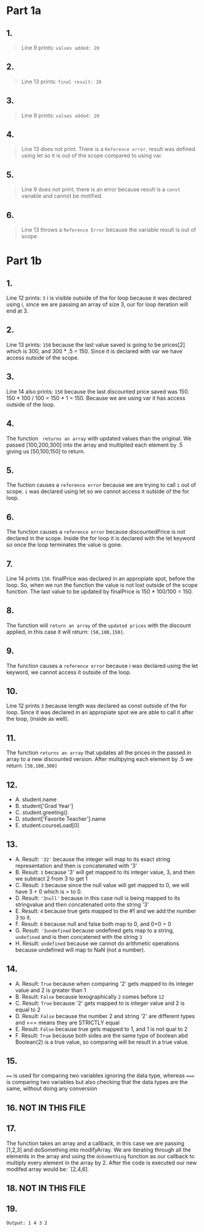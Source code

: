 # Part 1a

## 1. 
> Line 9 prints: `values added: 20`
## 2. 
> Line 13 prints: `final result: 20`
## 3. 
> Line 9 prints: `values added: 20`
## 4. 
> Line 13 does not print. There is a  `Reference error`, result was defined using let so it is out of the scope compared to using var.
## 5. 
> Line 9 does not print, there is an error because result is a `const` variable and cannot be motified.
## 6. 
> Line 13 throws a `Reference Error` because the variable result is out of scope

# Part 1b

## 1. 
Line 12 prints: `3` i is visible outside of the for loop because it was declared using i, since we are passing an array of size 3, our for loop iteration will end at 3. 
## 2. 
Line 13 prints: `150` because the last value saved is going to be prices[2] which is 300, and 300 * .5 = 150. Since it is declared with var we have access outside of the scope.
## 3. 
Line 14 also prints: `150` because the last discounted price saved was 150. 150 * 100 / 100 = 150 * 1 = 150. Because we are using var it has access outside of the loop.
## 4. 
The function `` returns an array`` with updated values than the original. We passed [100,200,300] into the array and multiplied each element by .5 giving us [50,100,150] to return.
## 5. 
The fuction causes a `reference error` because we are trying to call `i` out of scope. `i` was declared using let so we cannot access it outside of the for loop.
## 6. 
The function causes a `reference error` because discountedPrice is not declared in the scope. Inside the for loop it is declared with the let keyword so once the loop terminates the value is gone.
## 7. 
Line 14 prints `150`. finalPrice was declared in an appropiate spot, before the loop. So, when we run the function the value is not lost outside of the scope function. The last value to be updated by finalPrice is 150 * 100/100 = 150.
## 8. 
The function will ``return an array`` of the ``updated prices`` with the discount applied, in this case it will return: `[50,100,150]`.
## 9. 
The function causes a `reference error` because i was declared using the let keyword, we cannot access it outside of the loop.
## 10. 
Line 12 prints `3` because length was declared as const outside of the for loop. Since it was declared in an appropiate spot we are able to call it after the loop, (inside as well).
## 11. 
The function `returns an array` that updates all the prices in the passed in array to a new discounted version. After multipying each element by .5 we return: `[50,100,300]`
## 12. 
 - A. student.name
 - B. student['Grad Year']
 - C. student.greeting()
 - D. student['Favorite Teacher'].name
 - E. student.courseLoad[0]
## 13. 
 - A. Result: `'32'` because the integer will map to its exact string representation and then is concatenated with '3'
 - B. Result: `1` because '3' will get mapped to its integer value, 3, and then we subtract 2 from 3 to get 1
 - C. Result: `3` because since the null value will get mapped to 0, we will have 3 + 0 which is = to 0.
 - D. Result: `'3null'` because in this case null is being mapped to its stringvalue and then concatenated onto the string '3'
 - E. Result: `4` because true gets mapped to the #1 and we add the number 3 to it.
 - F. Result: `0` because null and false both map to 0, and 0+0 = 0
 - G. Result: `'3undefined` because undefined gets map to a string, `undefined` and is then concatened with the string `3`
 - H. Result: `undefined` because we cannot do arithmetic operations because undefined will map to NaN (not a number).
## 14.
 - A. Result: `True` because when comparing '2' gets mapped to its integer value and 2 is greater than 1
 - B. Result: `False` because lexographically `2` comes before `12`
 - C. Result: `True` because '2' gets mapped to is integer value and 2 is equal to 2
 - D. Result: `False` because the number 2 and string '2' are different types and === means they are STRICTLY equal
 - E. Result: `False` because true gets mapped to 1, and 1 is not qual to 2
 - F. Result: `True` because both sides are the same type of boolean abd Boolean(2) is a true value, so comparing will be result in a true value.
## 15. 
`==` is used for comparing two variables ignoring the data type, whereas `===` is comparing two variables but also checking that the data types are the same, without doing any conversion
## 16. NOT IN THIS FILE
## 17. 
The function takes an array and a callback, in this case we are passing [1,2,3] and doSomething into modifyArray. We are iterating through all the elements in the array and using the `doSomething` function as our callback to multiply every element in the array by 2. After the code is executed our new modifed array would be: `[2,4,6].
## 18. NOT IN THIS FILE
## 19. 
`Output: 1 4 3 2`